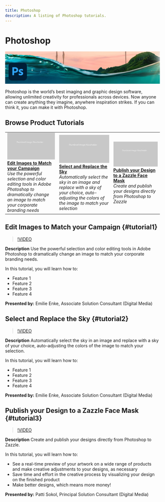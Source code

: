 ```yaml
---
title: Photoshop
description: A listing of Photoshop tutorials.
---
```


# Photoshop

![Tutorial Hero Image](../assets/Photoshop.jpg)

Photoshop is the world’s best imaging and graphic design software, allowing unlimited creativity for professionals across devices. Now anyone can create anything they imagine, anywhere inspiration strikes. If you can think it, you can make it with Photoshop.

## Browse Product Tutorials

<table>
<tr>
 <td>
   <a href="photoshop.md#tutorial1">
      <img alt="Edit Images to Match your Campaign" src="../assets/table_placeholder.png" />
   </a>
    <div>
   <a href="photoshop.md#tutorial1"><strong>Edit Images to Match your Campaign</strong></a>
    </div>
    <em>Use the powerful selection and color editing tools in Adobe Photoshop to dramatically change an image to match your corporate branding needs</em>
    <br>
  </td>
  <td>
    <a href="photoshop.md#tutorial2">
        <img alt="Select and Replace the Sky" src="../assets/table_placeholder.png" />
    </a>
    <div>
    <a href="photoshop.md#tutorial2"><strong>Select and Replace the Sky</strong></a>
    </div>
    <em>Automatically select the sky in an image and replace with a sky of your choice, auto-adjusting the colors of the image to match your selection</em>
    <br>
  </td>
  <td>
    <a href="photoshop.md#tutorial3">
      <img alt="Publish your Design to a Zazzle Face Mask" src="../assets/table_placeholder.png" />
   </a>
    <div>
   <a href="photoshop.md#tutorial3"><strong>Publish your Design to a Zazzle Face Mask</strong></a>
    </div>
    <em>Create and publish your designs directly from Photoshop to Zazzle</em>
    <br>
  </td>
</tr>
</table>

## Edit Images to Match your Campaign {#tutorial1}

>[!VIDEO](https://video.tv.adobe.com/v/326950?hidetitle=true)

**Description**
Use the powerful selection and color editing tools in Adobe Photoshop to dramatically change an image to match your corporate branding needs.

In this tutorial, you will learn how to:
* Feature 1
* Feature 2
* Feature 3
* Feature 4

**Presented by:**
Emilie Enke, Associate Solution Consultant (Digital Media)

## Select and Replace the Sky {#tutorial2}

>[!VIDEO](https://video.tv.adobe.com/v/326953?hidetitle=true)

**Description**
Automatically select the sky in an image and replace with a sky of your choice, auto-adjusting the colors of the image to match your selection.

In this tutorial, you will learn how to:
* Feature 1
* Feature 2
* Feature 3
* Feature 4

**Presented by:**
Emilie Enke, Associate Solution Consultant (Digital Media)

## Publish your Design to a Zazzle Face Mask {#tutorial3}

>[!VIDEO](https://video.tv.adobe.com/v/326954?hidetitle=true)

**Description**
Create and publish your designs directly from Photoshop to Zazzle.

In this tutorial, you will learn how to:
* See a real-time preview of your artwork on a wide range of products and make creative adjustments to your designs, as necessary       
* Save time and effort in the creative process by visualizing your design on the finished product
* Make better designs, which means more money!

**Presented by:**
Patti Sokol, Principal Solution Consultant (Digital Media)